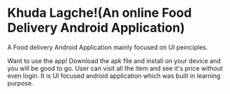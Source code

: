 # Khuda Lagche!(An online Food Delivery Android Application)
A Food delivery Android Application mainly focused on UI peinciples.

Want to use the app!
Download the apk file and install on your device and you will be good to go.
User can visit all the item and see it's price without even login. It is UI focused android application which was built in learning purpose.
